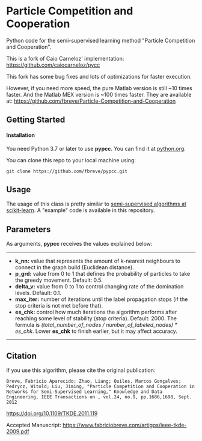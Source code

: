 # Particle Competition and Cooperation
Python code for the semi-supervised learning method "Particle Competition and Cooperation". 

This is a fork of Caio Carneloz' implementation:
https://github.com/caiocarneloz/pycc

This fork has some bug fixes and lots of optimizations for faster execution.

However, if you need more speed, the pure Matlab version is still ~10 times faster. And the Matlab MEX version is ~100 times faster. They are available at:
https://github.com/fbreve/Particle-Competition-and-Cooperation

## Getting Started
#### Installation
You need Python 3.7 or later to use **pypcc**. You can find it at [python.org](https://www.python.org/).

You can clone this repo to your local machine using:
```
git clone https://github.com/fbreve/pypcc.git
```

## Usage
The usage of this class is pretty similar to [semi-supervised algorithms at scikit-learn](https://scikit-learn.org/stable/modules/label_propagation.html). A "example" code is available in this repository.

## Parameters
As arguments, **pypcc** receives the values explained below:

---
- **k_nn:** value that represents the amount of k-nearest neighbours to connect in the graph build (Euclidean distance).
- **p_grd:** value from 0 to 1 that defines the probability of particles to take the greedy movement. Default: 0.5.
- **delta_v:** value from 0 to 1 to control changing rate of the domination levels. Default: 0.1.
- **max_iter:** number of iterations until the label propagation stops (if the stop criteria is not met before that).
- **es_chk:** control how much iterations the algorithm performs after reaching some level of stability (stop criteria). Default: 2000. The formula is *(total_number_of_nodes / number_of_labeled_nodes) * es_chk*. Lower **es_chk** to finish earlier, but it may affect accuracy.
---

## Citation
If you use this algorithm, please cite the original publication:

`Breve, Fabricio Aparecido; Zhao, Liang; Quiles, Marcos Gonçalves; Pedrycz, Witold; Liu, Jiming, "Particle Competition and Cooperation in Networks for Semi-Supervised Learning," Knowledge and Data Engineering, IEEE Transactions on , vol.24, no.9, pp.1686,1698, Sept. 2012`

https://doi.org/10.1109/TKDE.2011.119

Accepted Manuscript: https://www.fabriciobreve.com/artigos/ieee-tkde-2009.pdf
